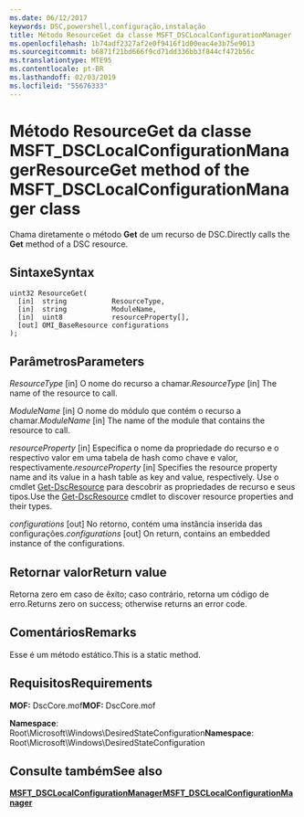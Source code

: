 ```yaml
---
ms.date: 06/12/2017
keywords: DSC,powershell,configuração,instalação
title: Método ResourceGet da classe MSFT_DSCLocalConfigurationManager
ms.openlocfilehash: 1b74adf2327af2e0f9416f1d00eac4e3b75e9013
ms.sourcegitcommit: b6871f21bd666f9cd71dd336bb3f844cf472b56c
ms.translationtype: MTE95
ms.contentlocale: pt-BR
ms.lasthandoff: 02/03/2019
ms.locfileid: "55676333"
---
```

# <a name="resourceget-method-of-the-msftdsclocalconfigurationmanager-class"></a><span data-ttu-id="bec3a-103">Método ResourceGet da classe MSFT_DSCLocalConfigurationManager</span><span class="sxs-lookup"><span data-stu-id="bec3a-103">ResourceGet method of the MSFT_DSCLocalConfigurationManager class</span></span>

<span data-ttu-id="bec3a-104">Chama diretamente o método **Get** de um recurso de DSC.</span><span class="sxs-lookup"><span data-stu-id="bec3a-104">Directly calls the **Get** method of a DSC resource.</span></span>

## <a name="syntax"></a><span data-ttu-id="bec3a-105">Sintaxe</span><span class="sxs-lookup"><span data-stu-id="bec3a-105">Syntax</span></span>

```mof
uint32 ResourceGet(
  [in]  string           ResourceType,
  [in]  string           ModuleName,
  [in]  uint8            resourceProperty[],
  [out] OMI_BaseResource configurations
);
```

## <a name="parameters"></a><span data-ttu-id="bec3a-106">Parâmetros</span><span class="sxs-lookup"><span data-stu-id="bec3a-106">Parameters</span></span>

<span data-ttu-id="bec3a-107">*ResourceType* \[in\] O nome do recurso a chamar.</span><span class="sxs-lookup"><span data-stu-id="bec3a-107">*ResourceType* \[in\] The name of the resource to call.</span></span>

<span data-ttu-id="bec3a-108">*ModuleName* \[in\] O nome do módulo que contém o recurso a chamar.</span><span class="sxs-lookup"><span data-stu-id="bec3a-108">*ModuleName* \[in\] The name of the module that contains the resource to call.</span></span>

<span data-ttu-id="bec3a-109">*resourceProperty* \[in\] Especifica o nome da propriedade do recurso e o respectivo valor em uma tabela de hash como chave e valor, respectivamente.</span><span class="sxs-lookup"><span data-stu-id="bec3a-109">*resourceProperty* \[in\] Specifies the resource property name and its value in a hash table as key and value, respectively.</span></span> <span data-ttu-id="bec3a-110">Use o cmdlet [Get-DscResource](/powershell/module/PSDesiredStateConfiguration/Get-DscResource) para descobrir as propriedades de recurso e seus tipos.</span><span class="sxs-lookup"><span data-stu-id="bec3a-110">Use the [Get-DscResource](/powershell/module/PSDesiredStateConfiguration/Get-DscResource) cmdlet to discover resource properties and their types.</span></span>

<span data-ttu-id="bec3a-111">*configurations* \[out\] No retorno, contém uma instância inserida das configurações.</span><span class="sxs-lookup"><span data-stu-id="bec3a-111">*configurations* \[out\] On return, contains an embedded instance of the configurations.</span></span>

## <a name="return-value"></a><span data-ttu-id="bec3a-112">Retornar valor</span><span class="sxs-lookup"><span data-stu-id="bec3a-112">Return value</span></span>

<span data-ttu-id="bec3a-113">Retorna zero em caso de êxito; caso contrário, retorna um código de erro.</span><span class="sxs-lookup"><span data-stu-id="bec3a-113">Returns zero on success; otherwise returns an error code.</span></span>

## <a name="remarks"></a><span data-ttu-id="bec3a-114">Comentários</span><span class="sxs-lookup"><span data-stu-id="bec3a-114">Remarks</span></span>

<span data-ttu-id="bec3a-115">Esse é um método estático.</span><span class="sxs-lookup"><span data-stu-id="bec3a-115">This is a static method.</span></span>

## <a name="requirements"></a><span data-ttu-id="bec3a-116">Requisitos</span><span class="sxs-lookup"><span data-stu-id="bec3a-116">Requirements</span></span>

<span data-ttu-id="bec3a-117">**MOF:** DscCore.mof</span><span class="sxs-lookup"><span data-stu-id="bec3a-117">**MOF:** DscCore.mof</span></span>

<span data-ttu-id="bec3a-118">**Namespace**: Root\Microsoft\Windows\DesiredStateConfiguration</span><span class="sxs-lookup"><span data-stu-id="bec3a-118">**Namespace**: Root\Microsoft\Windows\DesiredStateConfiguration</span></span>

## <a name="see-also"></a><span data-ttu-id="bec3a-119">Consulte também</span><span class="sxs-lookup"><span data-stu-id="bec3a-119">See also</span></span>

[<span data-ttu-id="bec3a-120">**MSFT_DSCLocalConfigurationManager**</span><span class="sxs-lookup"><span data-stu-id="bec3a-120">**MSFT_DSCLocalConfigurationManager**</span></span>](msft-dsclocalconfigurationmanager.md)